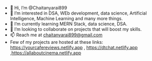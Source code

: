 - 👋 Hi, I’m @Chaitanyarai899
- 👀 I’m interested in DSA, WEb development, data science, Artificial Intelligence, Machine Learning and many more things.
- 🌱 I’m currently learning MERN Stack, data science, DSA.
- 💞️ I’m looking to collaborate on projects that will boost my skills.
- 📫 Reach me at chaitanyarai899@gmail.com
- Few of my projects are hosted at these links: https://yourcafereviews.netlify.app , https://dtchat.netlify.app ,https://allaboutcinema.netlify.app

<!---
Chaitanyarai899/Chaitanyarai899 is a ✨ special ✨ repository because its `README.md` (this file) appears on your GitHub profile.
You can click the Preview link to take a look at your changes.
--->
